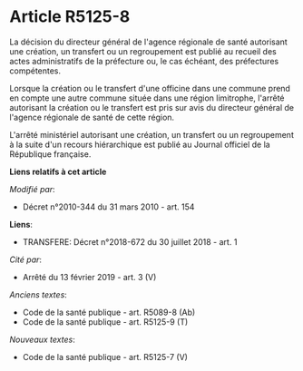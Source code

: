 # Article R5125-8

La décision du directeur général de l'agence régionale de santé autorisant une création, un transfert ou un regroupement est
publié au recueil des actes administratifs de la préfecture ou, le cas échéant, des préfectures compétentes.

Lorsque la création ou le transfert d'une officine dans une commune prend en compte une autre commune située dans une région
limitrophe, l'arrêté autorisant la création ou le transfert est pris sur avis du directeur général de l'agence régionale de
santé de cette région.

L'arrêté ministériel autorisant une création, un transfert ou un regroupement à la suite d'un recours hiérarchique est publié
au Journal officiel de la République française.

**Liens relatifs à cet article**

_Modifié par_:

  - Décret n°2010-344 du 31 mars 2010 - art. 154

**Liens**:

  - TRANSFERE: Décret n°2018-672 du 30 juillet 2018 - art. 1

_Cité par_:

  - Arrêté du 13 février 2019 - art. 3 (V)

_Anciens textes_:

  - Code de la santé publique - art. R5089-8 (Ab)
  - Code de la santé publique - art. R5125-9 (T)

_Nouveaux textes_:

  - Code de la santé publique - art. R5125-7 (V)
